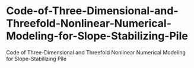 # Code-of-Three-Dimensional-and-Threefold-Nonlinear-Numerical-Modeling-for-Slope-Stabilizing-Pile
Code of Three-Dimensional and Threefold Nonlinear Numerical Modeling for Slope-Stabilizing Pile
